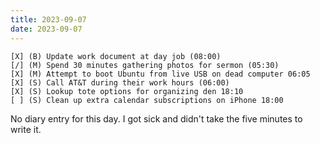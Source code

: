 ```yaml
---
title: 2023-09-07
date: 2023-09-07
---
```


```
[X] (B) Update work document at day job (08:00)
[/] (M) Spend 30 minutes gathering photos for sermon (05:30)
[X] (M) Attempt to boot Ubuntu from live USB on dead computer 06:05
[X] (S) Call AT&T during their work hours (06:00)
[X] (S) Lookup tote options for organizing den 18:10
[ ] (S) Clean up extra calendar subscriptions on iPhone 18:00
```

No diary entry for this day. I got sick and didn't take the five minutes to write it.